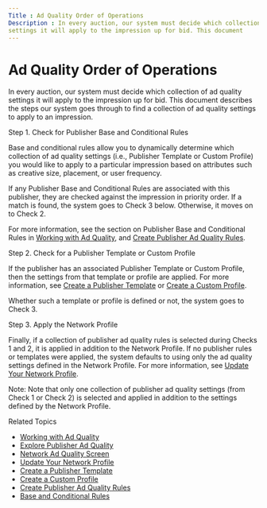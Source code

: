 ```yaml
---
Title : Ad Quality Order of Operations
Description : In every auction, our system must decide which collection of ad quality
settings it will apply to the impression up for bid. This document
---
```



# Ad Quality Order of Operations



In every auction, our system must decide which collection of ad quality
settings it will apply to the impression up for bid. This document
describes the steps our system goes through to find a collection of ad
quality settings to apply to an impression.

Step 1. Check for Publisher Base and Conditional Rules

Base and conditional rules allow you to dynamically determine which
collection of ad quality settings (i.e., Publisher Template or Custom
Profile) you would like to apply to a particular impression based on
attributes such as creative size, placement, or user frequency.

If any Publisher Base and Conditional Rules are associated with this
publisher, they are checked against the impression in priority order. If
a match is found, the system goes to Check 3 below. Otherwise, it moves
on to Check 2.

For more information, see the section on Publisher Base and Conditional
Rules in
<a href="working-with-publisher-ad-quality.html" class="xref">Working
with Ad Quality</a>, and
<a href="create-publisher-ad-quality-rules.html" class="xref">Create
Publisher Ad Quality Rules</a>.

Step 2. Check for a Publisher Template or Custom Profile

If the publisher has an associated Publisher Template or Custom Profile,
then the settings from that template or profile are applied. For more
information, see
<a href="create-a-publisher-template.html" class="xref">Create a
Publisher Template</a> or
<a href="create-a-custom-profile.html" class="xref">Create a Custom
Profile</a>.

Whether such a template or profile is defined or not, the system goes to
Check 3.

Step 3. Apply the Network Profile

Finally, if a collection of publisher ad quality rules is selected
during Checks 1 and 2, it is applied in addition to the Network Profile.
If no publisher rules or templates were applied, the system defaults to
using only the ad quality settings defined in the Network Profile. For
more information, see
<a href="update-your-network-profile.html" class="xref">Update Your
Network Profile</a>.



Note: Note that only one collection of
publisher ad quality settings (from Check 1 or Check 2) is selected and
applied in addition to the settings defined by the Network Profile.



Related Topics

- <a href="working-with-publisher-ad-quality.html" class="xref">Working
  with Ad Quality</a>
- <a href="explore-publisher-ad-quality.html" class="xref">Explore
  Publisher Ad Quality</a>
- <a href="network-ad-quality-screen.html" class="xref">Network Ad Quality
  Screen</a>
- <a href="update-your-network-profile.html" class="xref">Update Your
  Network Profile</a>
- <a href="create-a-publisher-template.html" class="xref">Create a
  Publisher Template</a>
- <a href="create-a-custom-profile.html" class="xref">Create a Custom
  Profile</a>
- <a href="create-publisher-ad-quality-rules.html" class="xref">Create
  Publisher Ad Quality Rules</a>
- <a href="base-and-conditional-rules.html" class="xref">Base and
  Conditional Rules</a>




